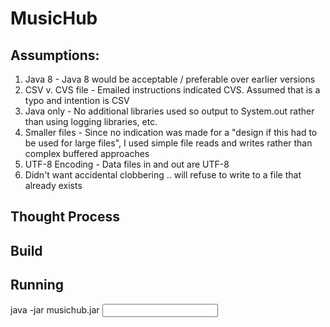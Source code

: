 # MusicHub

## Assumptions:

1. Java 8 - Java 8 would be acceptable / preferable over earlier versions
1. CSV v. CVS file - Emailed instructions indicated CVS. Assumed that is a typo and intention is CSV
1. Java only - No additional libraries used so output to System.out rather than using logging libraries, etc.
1. Smaller files - Since no indication was made for a "design if this had to be used for large files", I used simple file reads and writes rather than complex buffered approaches
1. UTF-8 Encoding - Data files in and out are UTF-8
1. Didn't want accidental clobbering .. will refuse to write to a file that already exists

## Thought Process

## Build

## Running
java -jar musichub.jar <input file> <output file>
